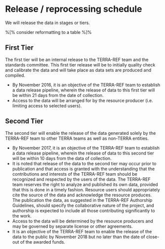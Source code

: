 # Release / reprocessing schedule

We will release the data in stages or tiers.

%\[% consider reformatting to a table %\]%

## First Tier

The first tier will be an internal release to the TERRA-REF team and the standards committee. This first tier release will be to initially quality check and calibrate the data and will take place as data sets are produced and compiled.

* By November 2016, it is an objective of the TERRA-REF team to establish a data release pipeline, wherein the release of data to this first tier will be within 21 days from the date of collection.
* Access to the data will be arranged for by the resource producer \(i.e. limiting access to selected users\).

## Second Tier

The second tier will enable the release of the data generated solely by the TERRA-REF team to other TERRA teams as well as non-TERRA entities.

* By November 2017, it is an objective of the TERRA-REF team to establish a data release pipeline, wherein the release of data to this second tier will be within 10 days from the data of collection.
* It is noted that release of the data to the second tier may occur prior to publication and that access is granted with the understanding that the contributions and interests of the TERRA-REF team should be recognized and respected by the users of the data. The TERRA-REF team reserves the right to analyze and published its own data, provided that this is done in a timely fashion. Resource users should appropriately cite the source of the data and acknowledge the resource produces. The publication the data, as suggested in the TERRA-REF Authorship Guidelines, should specify the collaborative nature of the project, and authorship is expected to include all those contributing significantly to the work.
* Access to the data will be determined by the resource producers and may be governed by separate license or other agreements.
* It is an objective of the TERRA-REF team to enable the release of the data to the public by November 2018 but no later than the date of close-out of the awarded funds.



